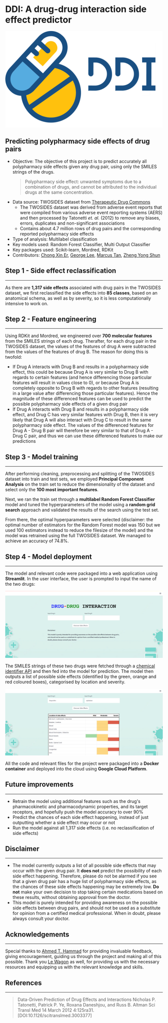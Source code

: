 # DDI: A drug-drug interaction side effect predictor
![ddi_logo](images/ddi_logo.png)

## Predicting polypharmacy side effects of drug pairs
- Objective: The objective of this project is to predict accurately all polypharmacy side effects given any drug pair, using only the SMILES strings of the drugs.
  > Polypharmacy side effect: unwanted symptoms due to a combination of drugs, and cannot be attributed to the individual drugs at the same concentration.
- Data source: TWOSIDES dataset from [Therapeutic Drug Commons](https://tdcommons.ai/multi_pred_tasks/ddi/)
  - The TWOSIDES dataset was derived from adverse event reports that were compiled from various adverse event reporting systems (AERS) and then processed by Tatonetti _et. al._ (2012) to remove any biases, errors, duplicates and non-significant associations
  - Contains about 4.7 million rows of drug pairs and the corresponding reported polypharmacy side effects
- Type of analysis: Multilabel classification
- Key models used: Random Forest Classifier, Multi Output Classifier
- Key packages used: Scikit-learn, Mordred, RDKit
- Contributors: [Chong Xin Er](https://github.com/chongxe1991), [George Lee](https://github.com/Georgejkl5), [Marcus Tan](https://github.com/marcustan-94), [Zheng Yong Shun](https://github.com/zyongshun)


## Step 1 - Side effect reclassification
---
As there are **1,317 side effects** associated with drug pairs in the TWOSIDES dataset, we first reclassified the side effects into **85 classes**, based on an anatomical schema, as well as by severity, so it is less computationally intensive to work on.

## Step 2 - Feature engineering
---
Using RDKit and Mordred, we engineered over **700 molecular features** from the SMILES strings of each drug. Therafter, for each drug pair in the TWOSIDES dataset, the values of the features of drug A were subtracted from the values of the features of drug B. The reason for doing this is twofold:
- If Drug A interacts with Drug B and results in a polypharmacy side effect, this could be because Drug A is very similar to Drug B with regards to certain features (and hence differencing those particular features will result in values close to 0), or because Drug A is completely opposite to Drug B with regards to other features (resulting in a large value after differencing those particular features). Hence the magnitude of these differenced features can be used to predict the possible polypharmacy side effects of a given drug pair
- If Drug A interacts with Drug B and results in a polypharmacy side effect, and Drug C has very similar features with Drug B, then it is very likely that Drug A will also interact with Drug C to result in the same polypharmacy side effect. The values of the differenced features for Drug A - Drug B pair will therefore be very similar to that of Drug A - Drug C pair, and thus we can use these differenced features to make our predictions

## Step 3 - Model training
---
After performing cleaning, preprocessing and splitting of the TWOSIDES dataset into train and test sets, we employed **Principal Component Analysis** on the train set to reduce the dimensionality of the dataset and select only the **100 most important features**.

Next, we ran the train set through a **multilabel Random Forest Classifier** model and tuned the hyperparameters of the model using a **random grid search** approach and validated the results of the search using the test set.

From there, the optimal hyperparameters were selected (disclaimer: the optimal number of estimators for the Random Forest model was 150 but we used 100 estimators instead to reduce the filesize of the model) and the model was retrained using the full TWOSIDES dataset. We managed to achieve an accuracy of 74.8%.

## Step 4 - Model deployment
---
The model and relevant code were packaged into a web application using **Streamlit**. In the user interface, the user is prompted to input the name of the two drugs:

![website page](images/website_1.png)

The SMILES strings of these two drugs were fetched through a [chemical identifier API](https://cactus.nci.nih.gov/chemical/structure) and then fed into the model for prediction. The model then outputs a list of possible side effects (identified by the green, orange and red coloured boxes), categorised by location and severity.

![website page output](images/website_2.png)

All the code and relevant files for the project were packaged into a **Docker container** and deployed into the cloud using **Google Cloud Platform**.

## Future improvements
---
- Retrain the model using additional features such as the drug's pharmacokinetic and pharmacodynamic properties, and its target receptors, and hopefully push the model accuracy to over 90%
- Predict the chances of each side effect happening, instead of just outputting whether a side effect may occur or not
- Run the model against all 1,317 side effects (i.e. no reclassification of side effects)

## Disclaimer
---
- The model currently outputs a list of all possible side effects that may occur with the given drug pair. It **does not** predict the possibility of each side effect happening. Therefore, please do not be alarmed if you see that a given drug pair has a huge list of polypharmacy side effects, as the chances of these side effects happening may be extremely low. **Do not** make your own decision to stop taking certain medications based on these results, without obtaining approval from the doctor.
- This model is purely intended for providing awareness on the possible side effects between drug pairs, and should not be used as a substitute for opinion from a certified medical professional. When in doubt, please always consult your doctor.

## Acknowledgements
---
Special thanks to [Ahmed T. Hammad](https://github.com/athammad) for providing invaluable feedback, giving encouragement, guiding us through the project and making all of this possible. Thank you [Le Wagon](https://www.lewagon.com/singapore) as well, for providing us with the necessary resources and equipping us with the relevant knowledge and skills.


## References
---
> Data-Driven Prediction of Drug Effects and Interactions Nicholas P. Tatonetti, Patrick P. Ye, Roxana Daneshjou, and Russ B. Altman
Sci Transl Med 14 March 2012 4:125ra31. [DOI:10.1126/scitranslmed.3003377]
